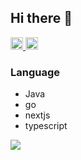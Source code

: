 ## Hi there 👋
<p align="left">
  <a href="https://github.com/susu541">
    <img height="20" src="https://komarev.com/ghpvc/?username=susu541" />
  </a>
  <a href="https://github.com/susu541">
    <img height="20" src="https://img.shields.io/github/followers/susu541?label=follow&logo=github&style=flat" />
  </a>
</p>

### Language
- Java
- go
- nextjs
- typescript

<a href="https://github.com/susu541/github-readme-stats">
    <img align="left" src="https://github-readme-stats.vercel.app/api/top-langs/?username=susu541&hide=jupyter%20notebook,shaderlab,tex,c%23&langs_count=9" />
</a>

<!--
**susu541/susu541** is a ✨ _special_ ✨ repository because its `README.md` (this file) appears on your GitHub profile.

Here are some ideas to get you started:

- 🔭 I’m currently working on ...
- 🌱 I’m currently learning ...
- 👯 I’m looking to collaborate on ...
- 🤔 I’m looking for help with ...
- 💬 Ask me about ...
- 📫 How to reach me: ...
- 😄 Pronouns: ...
- ⚡ Fun fact: ...
-->
